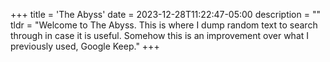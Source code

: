 +++
title = 'The Abyss'
date = 2023-12-28T11:22:47-05:00
description = ""
tldr = "Welcome to The Abyss. This is where I dump random text to search through in case it is useful. Somehow this is an improvement over what I previously used, Google Keep."
+++


